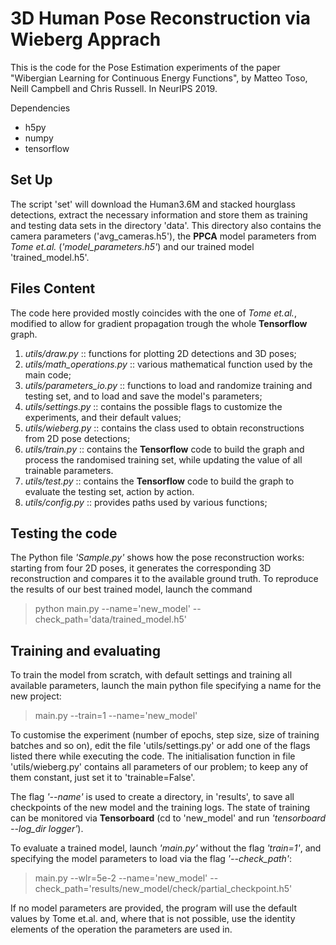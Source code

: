 # 3D Human Pose Reconstruction via Wieberg Apprach

This is the code for the Pose Estimation experiments
of the paper "Wibergian Learning for Continuous Energy 
Functions", by Matteo Toso, Neill Campbell and Chris Russell.
In NeurIPS 2019.

Dependencies

- h5py
- numpy
- tensorflow

## Set Up

The script 'set' will download the Human3.6M and stacked hourglass detections,
extract the necessary information and store them as training and testing 
data sets in the directory 'data'. This directory also contains the camera
parameters ('avg_cameras.h5'), the **PPCA** model parameters from *Tome et.al.*
(*'model_parameters.h5'*) and our trained model 'trained_model.h5'. 

## Files Content

The code here provided mostly coincides with the one of *Tome et.al.*, modified 
to allow for gradient propagation trough the whole **Tensorflow** graph.
1. *utils/draw.py* :: functions for plotting 2D detections and 3D poses;
2. *utils/math_operations.py* :: various mathematical function used by the main code;
3. *utils/parameters_io.py* :: functions to load and randomize training and testing 
set, and to load and save the model's parameters;
4. *utils/settings.py* :: contains the possible flags to customize the experiments,
and their default values;
5. *utils/wieberg.py* :: contains the class used to obtain reconstructions from 2D pose
detections;
6. *utils/train.py* :: contains the **Tensorflow** code to build the graph and process
the randomised training set, while updating the value of all trainable parameters.
7. *utils/test.py* :: contains the **Tensorflow** code to build the graph to evaluate the 
testing set, action by action.
8. *utils/config.py* :: provides paths used by various functions;

## Testing the code

The Python file *'Sample.py'* shows how the pose reconstruction works:
starting from four 2D poses, it generates the corresponding 3D reconstruction 
and compares it to the available ground truth.
To reproduce the results of our best trained model, launch the command

> python main.py --name='new_model' --check_path='data/trained_model.h5'

## Training and evaluating   

To train the model from scratch, with default settings and training all available parameters, 
launch the main python file specifying a name for the new project: 

> main.py --train=1 --name='new_model'

To customise the experiment (number of epochs, step size, size of training batches and so on),
edit the file 'utils/settings.py' or add one of the flags listed there while executing the
code. The initialisation function in file 'utils/wieberg.py' contains all parameters of
our problem; to keep any of them constant, just set it to 'trainable=False'. 
 
The flag *'--name'* is used to create a directory, in 'results',
to save all checkpoints of the new model and the training logs. 
The state of training can be monitored via **Tensorboard** 
(cd to 'new_model' and run *'tensorboard --log_dir logger'*).

To evaluate a trained model, launch *'main.py'* without the flag *'train=1'*,
and specifying the model parameters to load via the flag *'--check_path'*:

> main.py --wlr=5e-2 --name='new_model' --check_path='results/new_model/check/partial_checkpoint.h5'

If no model parameters are provided, the program will use the default values by
Tome et.al. and, where that is not possible, use the identity elements of the 
operation the parameters are used in.
